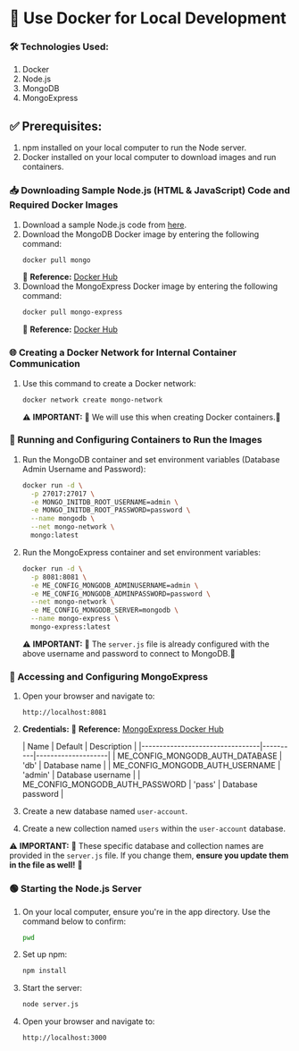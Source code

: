 # 🐳 Use Docker for Local Development

### 🛠️ Technologies Used:
1. Docker
2. Node.js
3. MongoDB
4. MongoExpress

## ✅ Prerequisites:
1. npm installed on your local computer to run the Node server.
2. Docker installed on your local computer to download images and run containers.

### 📥 Downloading Sample Node.js (HTML & JavaScript) Code and Required Docker Images
1. Download a sample Node.js code from [here](https://gitlab.com/twn-devops-bootcamp/latest/07-docker/js-app.git).
2. Download the MongoDB Docker image by entering the following command:
   ```bash
   docker pull mongo
   ```
   🔗 **Reference:** [Docker Hub](https://hub.docker.com/_/mongo)
3. Download the MongoExpress Docker image by entering the following command:
   ```bash
   docker pull mongo-express
   ```
   🔗 **Reference:** [Docker Hub](https://hub.docker.com/_/mongo-express)

### 🌐 Creating a Docker Network for Internal Container Communication
1. Use this command to create a Docker network:
   ```bash
   docker network create mongo-network
   ```
   ⚠️ **IMPORTANT:** 🚨 We will use this when creating Docker containers.🚨

### 🚀 Running and Configuring Containers to Run the Images

1. Run the MongoDB container and set environment variables (Database Admin Username and Password):
   ```bash
   docker run -d \
     -p 27017:27017 \
     -e MONGO_INITDB_ROOT_USERNAME=admin \
     -e MONGO_INITDB_ROOT_PASSWORD=password \
     --name mongodb \
     --net mongo-network \
     mongo:latest
   ```
2. Run the MongoExpress container and set environment variables:
   ```bash
   docker run -d \
     -p 8081:8081 \
     -e ME_CONFIG_MONGODB_ADMINUSERNAME=admin \
     -e ME_CONFIG_MONGODB_ADMINPASSWORD=password \
     --net mongo-network \
     -e ME_CONFIG_MONGODB_SERVER=mongodb \
     --name mongo-express \
     mongo-express:latest
   ```
   ⚠️ **IMPORTANT:** 🚨 The `server.js` file is already configured with the above username and password to connect to MongoDB.🚨

### 🔧 Accessing and Configuring MongoExpress
1. Open your browser and navigate to:
   ```
   http://localhost:8081
   ```
2. **Credentials:**
   🔗 **Reference:** [MongoExpress Docker Hub](https://hub.docker.com/_/mongo-express)

   | Name                            | Default  | Description        |
         |---------------------------------|----------|--------------------|
   | ME_CONFIG_MONGODB_AUTH_DATABASE | 'db'     | Database name      |
   | ME_CONFIG_MONGODB_AUTH_USERNAME | 'admin'  | Database username  |
   | ME_CONFIG_MONGODB_AUTH_PASSWORD | 'pass'   | Database password  |

3. Create a new database named `user-account`.
4. Create a new collection named `users` within the `user-account` database.

⚠️ **IMPORTANT:** 🚨 These specific database and collection names are provided in the `server.js` file. If you change them, **ensure you update them in the file as well!** 🚨

### 🟢 Starting the Node.js Server
1. On your local computer, ensure you're in the app directory. Use the command below to confirm:
   ```bash
   pwd
   ```
2. Set up npm:
   ```bash
   npm install
   ```
3. Start the server:
   ```bash
   node server.js
   ```
4. Open your browser and navigate to:
   ```
   http://localhost:3000
   ```
